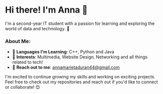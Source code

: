 # Hi there! I'm Anna 👋

I'm a second-year IT student with a passion for learning and exploring the world of data and technology. 🚀

### About Me:
- 🔧 **Languages I'm Learning**: C++, Python and Java
- 🎨 **Interests**: Multimedia, Website Design, Networking and all things related to tech!
- 📧 **Reach out to me**: [annamarietaduran44@gmail.com](mailto:annamarietaduran44@gmail.com)

I'm excited to continue growing my skills and working on exciting projects. Feel free to check out my repositories and reach out if you'd like to connect or collaborate! 😊
